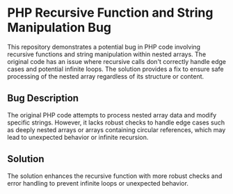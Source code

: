 # PHP Recursive Function and String Manipulation Bug

This repository demonstrates a potential bug in PHP code involving recursive functions and string manipulation within nested arrays. The original code has an issue where recursive calls don't correctly handle edge cases and potential infinite loops. The solution provides a fix to ensure safe processing of the nested array regardless of its structure or content.

## Bug Description

The original PHP code attempts to process nested array data and modify specific strings.  However, it lacks robust checks to handle edge cases such as deeply nested arrays or arrays containing circular references, which may lead to unexpected behavior or infinite recursion.

## Solution

The solution enhances the recursive function with more robust checks and error handling to prevent infinite loops or unexpected behavior.